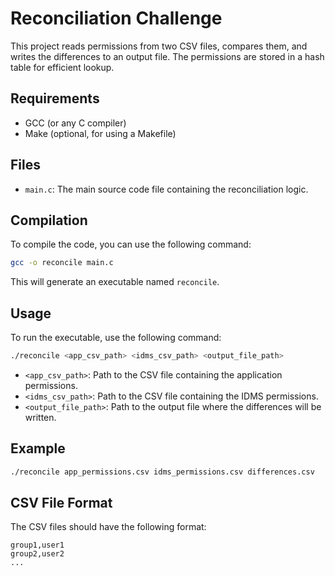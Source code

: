 # Reconciliation Challenge

This project reads permissions from two CSV files, compares them, and writes the differences to an output file. The permissions are stored in a hash table for efficient lookup.

## Requirements

- GCC (or any C compiler)
- Make (optional, for using a Makefile)

## Files

- `main.c`: The main source code file containing the reconciliation logic.

## Compilation

To compile the code, you can use the following command:

```bash
gcc -o reconcile main.c
```

This will generate an executable named `reconcile`.

## Usage

To run the executable, use the following command:

```bash
./reconcile <app_csv_path> <idms_csv_path> <output_file_path>
```

- `<app_csv_path>`: Path to the CSV file containing the application permissions.
- `<idms_csv_path>`: Path to the CSV file containing the IDMS permissions.
- `<output_file_path>`: Path to the output file where the differences will be written.

## Example

```bash
./reconcile app_permissions.csv idms_permissions.csv differences.csv
```

## CSV File Format

The CSV files should have the following format:

```
group1,user1
group2,user2
...
```

